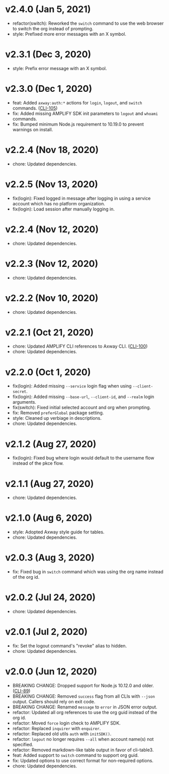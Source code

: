 # v2.4.0 (Jan 5, 2021)

 * refactor(switch): Reworked the `switch` command to use the web browser to switch the org instead
   of prompting.
 * style: Prefixed more error messages with an X symbol.

# v2.3.1 (Dec 3, 2020)

 * style: Prefix error message with an X symbol.

# v2.3.0 (Dec 1, 2020)

 * feat: Added `axway:auth:*` actions for `login`, `logout`, and `switch` commands.
   ([CLI-105](https://jira.axway.com/browse/CLI-105))
 * fix: Added missing AMPLIFY SDK init parameters to `logout` and `whoami` commands.
 * fix: Bumped minimum Node.js requirement to 10.19.0 to prevent warnings on install.

# v2.2.4 (Nov 18, 2020)

 * chore: Updated dependencies.

# v2.2.5 (Nov 13, 2020)

 * fix(login): Fixed logged in message after logging in using a service account which has no
   platform organization.
 * fix(login): Load session after manually logging in.

# v2.2.4 (Nov 12, 2020)

 * chore: Updated dependencies.

# v2.2.3 (Nov 12, 2020)

 * chore: Updated dependencies.

# v2.2.2 (Nov 10, 2020)

 * chore: Updated dependencies.

# v2.2.1 (Oct 21, 2020)

 * chore: Updated AMPLIFY CLI references to Axway CLI.
   ([CLI-100](https://jira.axway.com/browse/CLI-100))
 * chore: Updated dependencies.

# v2.2.0 (Oct 1, 2020)

 * fix(login): Added missing `--service` login flag when using `--client-secret`.
 * fix(login): Added missing `--base-url`, `--client-id`, and `--realm` login arguments.
 * fix(switch): Fixed initial selected account and org when prompting.
 * fix: Removed `preferGlobal` package setting.
 * style: Cleaned up verbiage in descriptions.
 * chore: Updated dependencies.

# v2.1.2 (Aug 27, 2020)

 * fix(login): Fixed bug where login would default to the username flow instead of the pkce flow.

# v2.1.1 (Aug 27, 2020)

 * chore: Updated dependencies.

# v2.1.0 (Aug 6, 2020)

 * style: Adopted Axway style guide for tables.
 * chore: Updated dependencies.

# v2.0.3 (Aug 3, 2020)

 * fix: Fixed bug in `switch` command which was using the org name instead of the org id.

# v2.0.2 (Jul 24, 2020)

 * chore: Updated dependencies.

# v2.0.1 (Jul 2, 2020)

 * fix: Set the logout command's "revoke" alias to hidden.
 * chore: Updated dependencies.

# v2.0.0 (Jun 12, 2020)

 * BREAKING CHANGE: Dropped support for Node.js 10.12.0 and older.
   ([CLI-89](https://jira.axway.com/browse/CLI-89))
 * BREAKING CHANGE: Removed `success` flag from all CLIs with `--json` output. Callers should rely
   on exit code.
 * BREAKING CHANGE: Renamed `message` to `error` in JSON error output.
 * refactor: Updated all org references to use the org guid instead of the org id.
 * refactor: Moved `force` login check to AMPLIFY SDK.
 * refactor: Replaced `inquirer` with `enquirer`.
 * refactor: Replaced old utils `auth` with `initSDK()`.
 * refactor: `logout` no longer requires `--all` when account name(s) not specified.
 * refactor: Removed markdown-like table output in favor of cli-table3.
 * feat: Added support to `switch` command to support org guid.
 * fix: Updated options to use correct format for non-required options.
 * chore: Updated dependencies.
